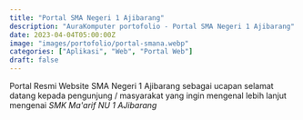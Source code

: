 ```yaml
---
title: "Portal SMA Negeri 1 Ajibarang"
description: "AuraKomputer portofolio - Portal SMA Negeri 1 Ajibarang"
date: 2023-04-04T05:00:00Z
image: "images/portofolio/portal-smana.webp"
categories: ["Aplikasi", "Web", "Portal Web"]
draft: false
---
```


Portal Resmi Website SMA Negeri 1 Ajibarang sebagai ucapan
selamat datang kepada pengunjung / masyarakat yang ingin mengenal lebih
lanjut mengenai _SMK Ma'arif NU 1 AJibarang_
